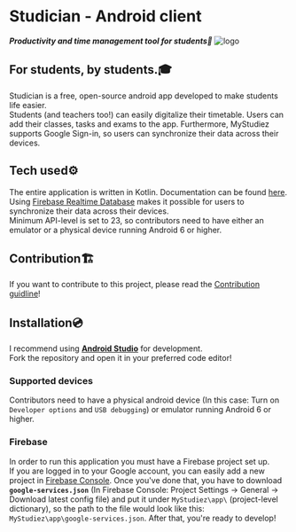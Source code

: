 # Studician - Android client
**_Productivity and time management tool for students🚀_**
![logo](https://imgur.com/B5IyNV5)

## For students, by students.🎓
Studician is a free, open-source android app developed to make students life easier.\
Students (and teachers too!) can easily digitalize their timetable. Users can add their classes, tasks and exams to the app. Furthermore, MyStudiez supports Google Sign-in, so users can synchronize their data across their devices.

## Tech used⚙
The entire application is written in Kotlin. Documentation can be found [here](https://kotlinlang.org/docs/reference/basic-syntax.html).\
Using [Firebase Realtime Database](https://firebase.google.com/docs/database) makes it possible for users to synchronize their data across their devices.\
Minimum API-level is set to 23, so contributors need to have either an emulator or a physical device running Android 6 or higher.

## Contribution🏗
If you want to contribute to this project, please read the [Contribution guidline](/CONTRIBUTING.md)!

## Installation💿
I recommend using **[Android Studio](https://developer.android.com/studio)** for development.\
Fork the repository and open it in your preferred code editor!

### Supported devices
Contributors need to have a physical android device (In this case: Turn on `Developer options` and `USB debugging`) or emulator running Android 6 or higher.

### Firebase
In order to run this application you must have a Firebase project set up.\
If you are logged in to your Google account, you can easily add a new project in [Firebase Console](https://firebase.google.com/).
Once you've done that, you have to download **`google-services.json`** (In Firebase Console: Project Settings -> General -> Download latest config file) and put it under `MyStudiez\app\` (project-level dictionary), so the path to the file would look like this: `MyStudiez\app\google-services.json`.
After that, you're ready to develop!
